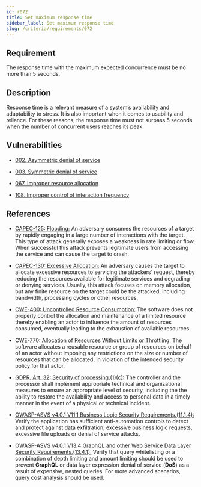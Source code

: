 ```yaml
---
id: r072
title: Set maximum response time
sidebar_label: Set maximum response time
slug: /criteria/requirements/072
---
```


## Requirement

The response time
with the maximum expected concurrence
must be no more than 5 seconds.

## Description

Response time is a relevant measure
of a system’s availability
and adaptability to stress.
It is also important
when it comes to usability and reliance.
For these reasons,
the response time
must not surpass 5 seconds
when the number of concurrent users reaches its peak.

## Vulnerabilities

- [002. Asymmetric denial of service](/criteria/vulnerabilities/002)

- [003. Symmetric denial of service](/criteria/vulnerabilities/003)

- [067. Improper resource allocation](/criteria/vulnerabilities/067)

- [108. Improper control of interaction frequency](/criteria/vulnerabilities/108)

## References

- [CAPEC-125: Flooding:](https://capec.mitre.org/data/definitions/125.html)
An adversary consumes the resources
of a target by rapidly engaging
in a large number of interactions with the target.
This type of attack
generally exposes a weakness
in rate limiting or flow.
When successful
this attack prevents legitimate users
from accessing the service
and can cause the target to crash.

- [CAPEC-130: Excessive Allocation:](https://capec.mitre.org/data/definitions/130.html)
An adversary causes the target
to allocate excessive resources
to servicing the attackers' request,
thereby reducing the resources available
for legitimate services
and degrading or denying services.
Usually,
this attack focuses on
memory allocation,
but any finite resource on the target
could be the attacked,
including bandwidth,
processing cycles or other resources.

- [CWE-400: Uncontrolled Resource Consumption:](https://cwe.mitre.org/data/definitions/400.html)
The software does not properly control
the allocation and maintenance
of a limited resource
thereby enabling an actor
to influence the amount of resources consumed,
eventually leading to the exhaustion
of available resources.

- [CWE-770: Allocation of Resources Without Limits or Throttling:](https://cwe.mitre.org/data/definitions/770.html)
The software allocates a reusable resource
or group of resources on behalf of an actor
without imposing any restrictions on the size
or number of resources
that can be allocated,
in violation of the intended security policy
for that actor.

- [GDPR. Art. 32: Security of processing.(1)(c):](https://gdpr-info.eu/art-32-gdpr/)
The controller and the processor
shall implement appropriate technical
and organizational measures to ensure
an appropriate level of security,
including the the ability to restore the availability
and access to personal data
in a timely manner in the event of a physical
or technical incident.

- [OWASP-ASVS v4.0.1 V11.1 Business Logic Security Requirements.(11.1.4):](https://owasp.org/www-pdf-archive/OWASP_Application_Security_Verification_Standard_4.0-en.pdf)
Verify the application has sufficient anti-automation controls
to detect and protect against data exfiltration,
excessive business logic requests,
excessive file uploads
or denial of service attacks.

- [OWASP-ASVS v4.0.1 V13.4 GraphQL and other Web Service Data Layer Security Requirements.(13.4.1):](https://owasp.org/www-pdf-archive/OWASP_Application_Security_Verification_Standard_4.0-en.pdf)
Verify that query whitelisting
or a combination of depth limiting and amount
limiting should be used to prevent **GraphQL**
or data layer expression denial of service (**DoS**)
as a result of expensive,
nested queries.
For more advanced scenarios,
query cost analysis should be used.
